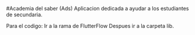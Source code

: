 #Academia del saber (Ads) Aplicacion dedicada a ayudar a los estudiantes de secundaria. 

Para el codigo:
Ir a la rama de FlutterFlow
Despues ir a la carpeta lib.
